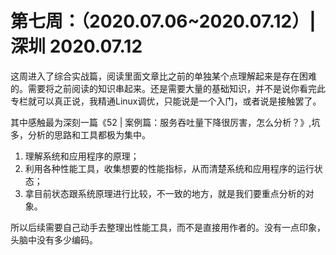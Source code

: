 # 第七周：（2020.07.06~2020.07.12）| 深圳 2020.07.12

这周进入了综合实战篇，阅读里面文章比之前的单独某个点理解起来是存在困难的。需要将之前阅读的知识串起来。还是需要大量的基础知识，并不是说你看完此专栏就可以真正说，我精通Linux调优，只能说是一个入门，或者说是接触罢了。

其中感触最为深刻一篇《52 | 案例篇：服务吞吐量下降很厉害，怎么分析？》,坑多，分析的思路和工具都极为集中。

1. 理解系统和应用程序的原理；
2. 利用各种性能工具，收集想要的性能指标，从而清楚系统和应用程序的运行状态；
3. 拿目前状态跟系统原理进行比较，不一致的地方，就是我们要重点分析的对象。

所以后续需要自己动手去整理出性能工具，而不是直接用作者的。没有一点印象，头脑中没有多少编码。
